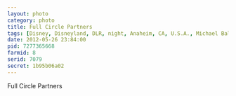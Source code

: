 ```yaml
---
layout: photo
category: photo
title: Full Circle Partners
tags: [Disney, Disneyland, DLR, night, Anaheim, CA, U.S.A., Michael Ball, cycomachead, Canon 1D Mark IV, landscape, EF 8-15 f4L, HDR, HDRI, hub, the hub, partners, Walt Disney, Mickey, Mickey Mouse, fisheye, circular fisheye, vacation, flowers, big dipper, stars, Sleeping Beauty Castle]
date: 2012-05-26 23:84:00
pid: 7277365668
farmid: 8
serid: 7079
secret: 1b95b06a02
---
```


Full Circle Partners